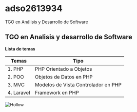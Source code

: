 # adso2613934
TGO en Análisis y Desarrollo de Software

## TGO en Analisis y desarrollo de Software

**Lista de temas**

| Temas | Tipo |
|-------|------|
|1. PHP | PHP Orientado a Objetos |
|2. POO | Objetos de Datos en PHP |
|3. MVC | Modelos de Vista Controlador en PHP |
|4. Laravel | Framework en PHP |

![Hollow](http://tinyurl.com/mpr4vsvd)